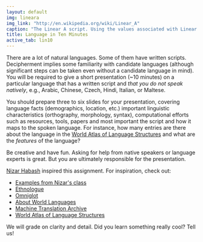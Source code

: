 ```yaml
---
layout: default
img: lineara
img_link: "http://en.wikipedia.org/wiki/Linear_A"
caption: "The Linear A script. Using the values associated with Linear B in Linear A mainly produces unintelligible words."
title: Language in Ten Minutes
active_tab: lin10
---
```


There are a lot of natural languages. Some of them have written
scripts. Decipherment implies some familiarity with candidate
languages (although significant steps can be taken even without a
candidate language in mind). You will be required to give a short
presentation (~10 minutes) on a particular language that has a
written script and <i>that you do not speak natively</i>, e.g.,
Arabic, Chinese, Czech, Hindi, Italian, or Maltese.

You should prepare three to six slides for your presentation,
covering language facts (demographics, location, etc.) important
linguistic characteristics (orthography, morphology, syntax),
computational efforts such as resources, tools, papers and most
important the script and how it maps to the spoken language. For
instance,  how many entries are there about the language in the
[World Atlas of Language Structures](http://wals.info/) and what
are the _features_ of the language?

Be creative and have fun.  Asking for help from native speakers or
language experts is great.  But you are ultimately responsible for
the presentation.

[Nizar Habash](http://www.nizarhabash.com/) inspired this assignment.
For inspiration, check out:

* [Examples from Nizar's class](https://sites.google.com/site/comse6998machinetranslation/language-in-10-minutes)
* [Ethnologue](http://www.ethnologue.com/)
* [Omniglot](http://www.omniglot.com/)
* [About World Languages](http://www.aboutworldlanguages.com/)
* [Machine Translation Archive](http://www.mt-archive.info/)
* [World Atlas of Language Structures](http://wals.info/)

We will grade on clarity and detail. Did you learn 
something really cool? Tell us!

